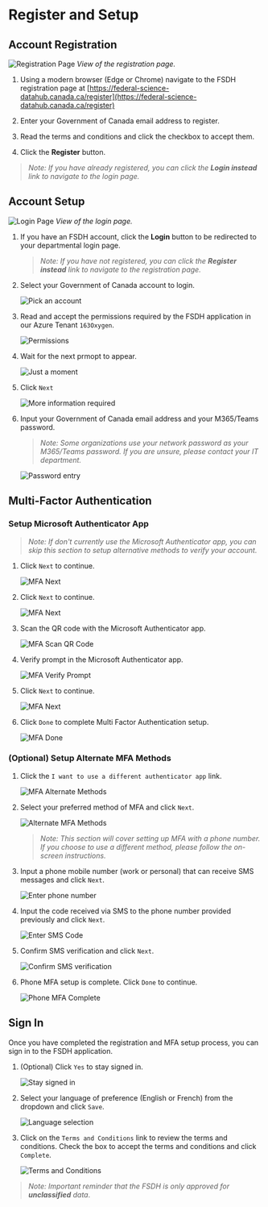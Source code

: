 # Register and Setup

## Account Registration

![Registration Page](registration-page.png)
*View of the registration page.*

1. Using a modern browser (Edge or Chrome) navigate to the FSDH registration page at [https://federal-science-datahub.canada.ca/register](https://federal-science-datahub.canada.ca/register)

1. Enter your Government of Canada email address to register.

1. Read the terms and conditions and click the checkbox to accept them.

1. Click the **Register** button.

> *Note: If you have already registered, you can click the **Login instead** link to navigate to the login page.*


## Account Setup

![Login Page](login-page.png)
*View of the login page.*



1. If you have an FSDH account, click the **Login** button to be redirected to your departmental login page.
    > *Note: If you have not registered, you can click the **Register instead** link to navigate to the registration page.*

1. Select your Government of Canada account to login.

    ![Pick an account](pick-an-account.png)

1. Read and accept the permissions required by the FSDH application in our Azure Tenant `163Oxygen`.

    ![Permissions](permissions.png)

1. Wait for the next prmopt to appear.

    ![Just a moment](wait-for-prompt.png)

1. Click `Next`

    ![More information required](click-next.png)

1. Input your Government of Canada email address and your M365/Teams password.
    > *Note: Some organizations use your network password as your M365/Teams password. If you are unsure, please contact your IT department.*

    ![Password entry](password-entry.png)

## Multi-Factor Authentication

### Setup Microsoft Authenticator App

> *Note: If don't currently use the Microsoft Authenticator app, you can skip this section to setup alternative methods to verify your account.*

1. Click `Next` to continue.

    ![MFA Next](mfa-01.png)

1. Click `Next` to continue.

    ![MFA Next](mfa-02.png)

1. Scan the QR code with the Microsoft Authenticator app.

    ![MFA Scan QR Code](mfa-03.png)

1. Verify prompt in the Microsoft Authenticator app.

    ![MFA Verify Prompt](mfa-04.png)

1. Click `Next` to continue.

    ![MFA Next](mfa-05.png)

1. Click `Done` to complete Multi Factor Authentication setup.

    ![MFA Done](mfa-06.png)

### (Optional) Setup Alternate MFA Methods

1. Click the `I want to use a different authenticator app` link.

    ![MFA Alternate Methods](mfa-01.png)

1. Select your preferred method of MFA and click `Next`.

    ![Alternate MFA Methods](mfa-08.png)

    > *Note: This section will cover setting up MFA with a phone number. If you choose to use a different method, please follow the on-screen instructions.*

1. Input a phone mobile number (work or personal) that can receive SMS messages and click `Next`.

    ![Enter phone number](mfa-09.png)

1. Input the code received via SMS to the phone number provided previously and click `Next`.

    ![Enter SMS Code](mfa-10.png)

1. Confirm SMS verification and click `Next`.

    ![Confirm SMS verification](mfa-11.png)

1. Phone MFA setup is complete. Click `Done` to continue.

    ![Phone MFA Complete](mfa-12.png)

## Sign In

Once you have completed the registration and MFA setup process, you can sign in to the FSDH application.

1. (Optional) Click `Yes` to stay signed in.

    ![Stay signed in](stay-signed-in.png)

1. Select your language of preference (English or French) from the dropdown and click `Save`.

    ![Language selection](language-selection.png)

1. Click on the `Terms and Conditions` link to review the terms and conditions. Check the box to accept the terms and conditions and click `Complete`.

    ![Terms and Conditions](terms-and-conditions.png)

> *Note: Important reminder that the FSDH is only approved for **unclassified** data*.